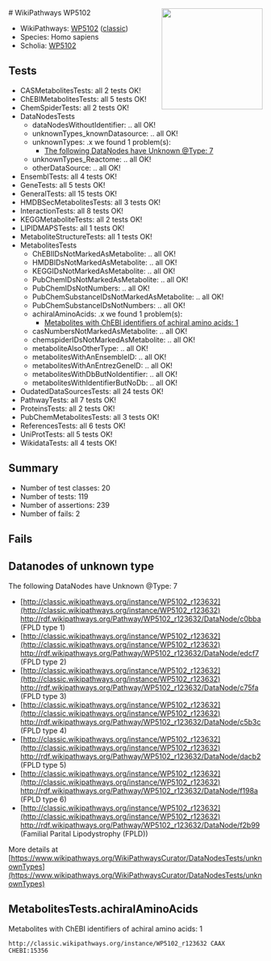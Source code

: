 <img style="float: right; width: 200px" src="https://upload.wikimedia.org/wikipedia/commons/thumb/8/83/Wplogo_with_text_500.png/640px-Wplogo_with_text_500.png" />
# WikiPathways WP5102

* WikiPathways: [WP5102](https://wikipathways.org/pathways/WP5102) ([classic](https://classic.wikipathways.org/instance/WP5102))
* Species: Homo sapiens
* Scholia: [WP5102](https://scholia.toolforge.org/wikipathways/WP5102)
## Tests
* CASMetabolitesTests: all 2 tests OK!
* ChEBIMetabolitesTests: all 5 tests OK!
* ChemSpiderTests: all 2 tests OK!
* DataNodesTests
    * dataNodesWithoutIdentifier: .. all OK!
    * unknownTypes_knownDatasource: .. all OK!
    * unknownTypes: .x we found 1 problem(s):
        * [The following DataNodes have Unknown @Type: 7](#839973e5)
    * unknownTypes_Reactome: .. all OK!
    * otherDataSource: .. all OK!
* EnsemblTests: all 4 tests OK!
* GeneTests: all 5 tests OK!
* GeneralTests: all 15 tests OK!
* HMDBSecMetabolitesTests: all 3 tests OK!
* InteractionTests: all 8 tests OK!
* KEGGMetaboliteTests: all 2 tests OK!
* LIPIDMAPSTests: all 1 tests OK!
* MetaboliteStructureTests: all 1 tests OK!
* MetabolitesTests
    * ChEBIIDsNotMarkedAsMetabolite: .. all OK!
    * HMDBIDsNotMarkedAsMetabolite: .. all OK!
    * KEGGIDsNotMarkedAsMetabolite: .. all OK!
    * PubChemIDsNotMarkedAsMetabolite: .. all OK!
    * PubChemIDsNotNumbers: .. all OK!
    * PubChemSubstanceIDsNotMarkedAsMetabolite: .. all OK!
    * PubChemSubstanceIDsNotNumbers: .. all OK!
    * achiralAminoAcids: .x we found 1 problem(s):
        * [Metabolites with ChEBI identifiers of achiral amino acids: 1](#9c17608e)
    * casNumbersNotMarkedAsMetabolite: .. all OK!
    * chemspiderIDsNotMarkedAsMetabolite: .. all OK!
    * metaboliteAlsoOtherType: .. all OK!
    * metabolitesWithAnEnsembleID: .. all OK!
    * metabolitesWithAnEntrezGeneID: .. all OK!
    * metabolitesWithDbButNoIdentifier: .. all OK!
    * metabolitesWithIdentifierButNoDb: .. all OK!
* OudatedDataSourcesTests: all 24 tests OK!
* PathwayTests: all 7 tests OK!
* ProteinsTests: all 2 tests OK!
* PubChemMetabolitesTests: all 3 tests OK!
* ReferencesTests: all 6 tests OK!
* UniProtTests: all 5 tests OK!
* WikidataTests: all 4 tests OK!


## Summary

* Number of test classes: 20
* Number of tests: 119
* Number of assertions: 239
* Number of fails: 2

## Fails

<a name="839973e5" />

## Datanodes of unknown type

The following DataNodes have Unknown @Type: 7

* [http://classic.wikipathways.org/instance/WP5102_r123632](http://classic.wikipathways.org/instance/WP5102_r123632) http://rdf.wikipathways.org/Pathway/WP5102_r123632/DataNode/c0bba (FPLD type 1)
* [http://classic.wikipathways.org/instance/WP5102_r123632](http://classic.wikipathways.org/instance/WP5102_r123632) http://rdf.wikipathways.org/Pathway/WP5102_r123632/DataNode/edcf7 (FPLD type 2)
* [http://classic.wikipathways.org/instance/WP5102_r123632](http://classic.wikipathways.org/instance/WP5102_r123632) http://rdf.wikipathways.org/Pathway/WP5102_r123632/DataNode/c75fa (FPLD type 3)
* [http://classic.wikipathways.org/instance/WP5102_r123632](http://classic.wikipathways.org/instance/WP5102_r123632) http://rdf.wikipathways.org/Pathway/WP5102_r123632/DataNode/c5b3c (FPLD type 4)
* [http://classic.wikipathways.org/instance/WP5102_r123632](http://classic.wikipathways.org/instance/WP5102_r123632) http://rdf.wikipathways.org/Pathway/WP5102_r123632/DataNode/dacb2 (FPLD type 5)
* [http://classic.wikipathways.org/instance/WP5102_r123632](http://classic.wikipathways.org/instance/WP5102_r123632) http://rdf.wikipathways.org/Pathway/WP5102_r123632/DataNode/f198a (FPLD type 6)
* [http://classic.wikipathways.org/instance/WP5102_r123632](http://classic.wikipathways.org/instance/WP5102_r123632) http://rdf.wikipathways.org/Pathway/WP5102_r123632/DataNode/f2b99 (Familial Parital Lipodystrophy
(FPLD))


More details at [https://www.wikipathways.org/WikiPathwaysCurator/DataNodesTests/unknownTypes](https://www.wikipathways.org/WikiPathwaysCurator/DataNodesTests/unknownTypes)

<a name="9c17608e" />

## MetabolitesTests.achiralAminoAcids

Metabolites with ChEBI identifiers of achiral amino acids: 1
```
http://classic.wikipathways.org/instance/WP5102_r123632 CAAX CHEBI:15356
```

